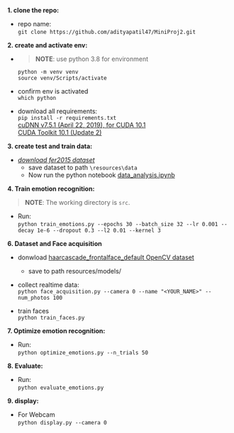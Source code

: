**1. clone the repo:**

- repo name:  
  `git clone https://github.com/adityapatil47/MiniProj2.git`

**2. create and activate env:**

- > **NOTE**: use python 3.8 for environment

  `python -m venv venv`  
  `source venv/Scripts/activate`

- confirm env is activated  
   `which python`
- download all requirements:  
   `pip install -r requirements.txt`  
  [cuDNN v7.5.1 (April 22, 2019), for CUDA 10.1](https://developer.nvidia.com/rdp/cudnn-archive#a-collapse751-101)  
  [CUDA Toolkit 10.1 (Update 2)](https://developer.nvidia.com/cuda-10.1-download-archive-update2)

**3. create test and train data:**

- _[download fer2015 dataset](https://www.kaggle.com/datasets/deadskull7/fer2013)_
  - save dataset to path `\resources\data`
  - Now run the python notebook [data_analysis.ipynb](src/emotions/dataset_analysis.ipynb)

**4. Train emotion recognition:**

> **NOTE**: The working directory is `src`.

- Run:  
  `python train_emotions.py --epochs 30 --batch_size 32 --lr 0.001 --decay 1e-6 --dropout 0.3 --l2 0.01 --kernel 3`

**6. Dataset and Face acquisition**

- donwload [haarcascade_frontalface_default OpenCV dataset](https://github.com/opencv/opencv/blob/4.x/data/haarcascades/haarcascade_frontalface_default.xml)

  - save to path resources/models/

- collect realtime data:  
   `python face_acquisition.py --camera 0 --name "<YOUR_NAME>" --num_photos 100`

- train faces  
  `python train_faces.py`

**7. Optimize emotion recognition:**

- Run:  
  `python optimize_emotions.py --n_trials 50`

**8. Evaluate:**

- Run:  
  `python evaluate_emotions.py`

**9. display:**

- For Webcam  
  `python display.py --camera 0`
